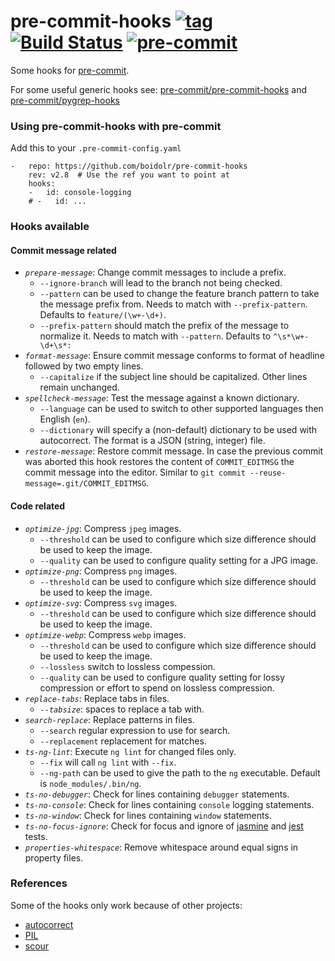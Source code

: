 pre-commit-hooks [![tag](https://img.shields.io/github/v/tag/boidolr/pre-commit-hooks)](https://github.com/boidolr/pre-commit-hooks/tags) [![Build Status](https://github.com/boidolr/pre-commit-hooks/workflows/CI/badge.svg?branch=master)](https://github.com/boidolr/pre-commit-hooks/actions) [![pre-commit](https://img.shields.io/badge/pre--commit-enabled-brightgreen?logo=pre-commit&logoColor=white)](https://github.com/pre-commit/pre-commit)
================

Some hooks for [pre-commit](https://github.com/pre-commit/pre-commit).

For some useful generic hooks see: [pre-commit/pre-commit-hooks](https://github.com/pre-commit/pre-commit-hooks) and [pre-commit/pygrep-hooks](https://github.com/pre-commit/pygrep-hooks)


### Using pre-commit-hooks with pre-commit

Add this to your `.pre-commit-config.yaml`

    -   repo: https://github.com/boidolr/pre-commit-hooks
        rev: v2.8  # Use the ref you want to point at
        hooks:
        -   id: console-logging
        # -   id: ...


### Hooks available

#### Commit message related

- *`prepare-message`*: Change commit messages to include a prefix.
    - `--ignore-branch` will lead to the branch not being checked.
    - `--pattern` can be used to change the feature branch pattern to take the message prefix from.
        Needs to match with `--prefix-pattern`. Defaults to `feature/(\w+-\d+)`.
    - `--prefix-pattern` should match the prefix of the message to normalize it.
        Needs to match with `--pattern`. Defaults to `^\s*\w+-\d+\s*:`
- *`format-message`*: Ensure commit message conforms to format of headline followed by two empty lines.
    - `--capitalize` if the subject line should be capitalized. Other lines remain unchanged.
- *`spellcheck-message`*: Test the message against a known dictionary.
    - `--language` can be used to switch to other supported languages then English (`en`).
    - `--dictionary` will specify a (non-default) dictionary to be used with autocorrect. The format is a JSON (string, integer) file.
- *`restore-message`*: Restore commit message.
    In case the previous commit was aborted this hook restores the content of `COMMIT_EDITMSG` the commit message into the editor.
    Similar to `git commit --reuse-message=.git/COMMIT_EDITMSG`.

#### Code related

- *`optimize-jpg`*: Compress `jpeg` images.
    - `--threshold` can be used to configure which size difference should be used to keep the image.
    - `--quality` can be used to configure quality setting for a JPG image.
- *`optimize-png`*: Compress `png` images.
    - `--threshold` can be used to configure which size difference should be used to keep the image.
- *`optimize-svg`*: Compress `svg` images.
    - `--threshold` can be used to configure which size difference should be used to keep the image.
- *`optimize-webp`*: Compress `webp` images.
    - `--threshold` can be used to configure which size difference should be used to keep the image.
    - `--lossless` switch to lossless compession.
    - `--quality` can be used to configure quality setting for lossy compression or effort to spend on lossless compression.
- *`replace-tabs`*: Replace tabs in files.
    - *`--tabsize`*: spaces to replace a tab with.
- *`search-replace`*: Replace patterns in files.
    - `--search` regular expression to use for search.
    - `--replacement` replacement for matches.
- *`ts-ng-lint`*: Execute `ng lint` for changed files only.
    - `--fix` will call `ng lint` with `--fix`.
    - `--ng-path` can be used to give the path to the `ng` executable. Default is `node_modules/.bin/ng`.
- *`ts-no-debugger`*: Check for lines containing `debugger` statements.
- *`ts-no-console`*: Check for lines containing `console` logging statements.
- *`ts-no-window`*: Check for lines containing `window` statements.
- *`ts-no-focus-ignore`*: Check for focus and ignore of [jasmine](https://jasmine.github.io/) and [jest](https://jestjs.io/) tests.
- *`properties-whitespace`*: Remove whitespace around equal signs in property files.


### References

Some of the hooks only work because of other projects:

- [autocorrect](https://github.com/fsondej/autocorrect)
- [PIL](https://github.com/python-pillow/Pillow)
- [scour](https://github.com/scour-project/scour)
